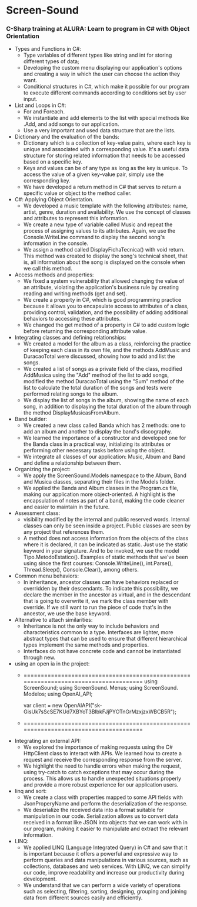 ﻿# Screen-Sound
### C-Sharp training at ALURA: Learn to program in C# with Object Orientation

- Types and Functions in C#:
    - Type variables of different types like string and int for storing different types of data;
    - Developing the custom menu displaying our application's options and creating a way in which the user can choose the action they want.
    - Conditional structures in C#, which make it possible for our program to execute different commands according to conditions set by user input.
- List and Loops in C#:
    - For and Foreach.
    - We instantiate and add elements to the list with special methods like .Add, and add songs to our application.
    - Use a very important and used data structure that are the lists.
- Dictionary and the evaluation of the bands:
    - Dictionary which is a collection of key-value pairs, where each key is unique and associated with a corresponding value. It's a useful data structure for storing related information that needs to be accessed based on a specific key.
    - Keys and values ​​can be of any type as long as the key is unique. To access the value of a given key-value pair, simply use the corresponding key.
    - We have developed a return method in C# that serves to return a specific value or object to the method caller.
- C#: Applying Object Orientation.
    - We developed a music template with the following attributes: name, artist, genre, duration and availability. We use the concept of classes and attributes to represent this information.
    - We create a new type of variable called Music and repeat the process of assigning values ​​to its attributes. Again, we use the Console.WriteLine command to display the second song's information in the console.
    - We assign a method called DisplayFichaTecnica() with void return. This method was created to display the song's technical sheet, that is, all information about the song is displayed on the console when we call this method.
- Access methods and properties:
    - We fixed a system vulnerability that allowed changing the value of an attribute, violating the application's business rule by creating reading and writing methods (get and set).
    - We create a property in C#, which is good programming practice because it allows you to encapsulate access to attributes of a class, providing control, validation, and the possibility of adding additional behaviors to accessing these attributes.
    - We changed the get method of a property in C# to add custom logic before returning the corresponding attribute value.
- Integrating classes and defining relationships:
    - We created a model for the album as a class, reinforcing the practice of keeping each class in its own file, and the methods AddMusic and DuracaoTotal were discussed, showing how to add and list the songs.
    - We created a list of songs as a private field of the class, modified AddMusica using the "Add" method of the list to add songs, modified the method DuracaoTotal using the "Sum" method of the list to calculate the total duration of the songs and tests were performed relating songs to the album.
    - We display the list of songs in the album, showing the name of each song, in addition to displaying the total duration of the album through the method DisplayMusicasFromAlbum.
- Band builder:
    - We created a new class called Banda which has 2 methods: one to add an album and another to display the band's discography.
    - We learned the importance of a constructor and developed one for the Banda class in a practical way, initializing its attributes or performing other necessary tasks before using the object.
    - We integrate all classes of our application: Music, Album and Band and define a relationship between them.
- Organizing the project:
    - We apply the ScreenSound.Models namespace to the Album, Band and Musica classes, separating their files in the Models folder.
    - We applied the Banda and Album classes in the Program.cs file, making our application more object-oriented. A highlight is the encapsulation of notes as part of a band, making the code cleaner and easier to maintain in the future.
- Assessment class:
    - visibility modified by the internal and public reserved words. Internal classes can only be seen inside a project. Public classes are seen by any project that references them.
    - A method does not access information from the objects of the class where it is declared, it can be indicated as static. Just use the static keyword in your signature. And to be invoked, we use the model Tipo.MetodoEstatico(). Examples of static methods that we've been using since the first courses: Console.WriteLine(), int.Parse(), Thread.Sleep(), Console.Clear(), among others.
- Common menu behaviors:
    - In inheritance, ancestor classes can have behaviors replaced or overridden by their descendants. To indicate this possibility, we declare the member in the ancestor as virtual, and in the descendant that is going to overwrite it, we mark the class member with override. If we still want to run the piece of code that's in the ancestor, we use the base keyword.
- Alternative to attach similarities:
    - Inheritance is not the only way to include behaviors and characteristics common to a type. Interfaces are lighter, more abstract types that can be used to ensure that different hierarchical types implement the same methods and properties.
    - Interfaces do not have concrete code and cannot be instantiated through new.
- using an open ia in the project:
    - ====================================================================================
        using ScreenSound;
        using ScreenSound. Menus;
        using ScreenSound. Modelos;
        using OpenAI_API;

        var client = new OpenAIAPI("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");
    - ====================================================================================
- Integrating an external API:
    - We explored the importance of making requests using the C# HttpClient class to interact with APIs. We learned how to create a request and receive the corresponding response from the server.
    - We highlight the need to handle errors when making the request, using try-catch to catch exceptions that may occur during the process. This allows us to handle unexpected situations properly and provide a more robust experience for our application users.
- linq and sort:
    - We create a class with properties mapped to some API fields with JsonProperyName and perform the deserialization of the response.
    -   We deserialize the received data into a format suitable for manipulation in our code. Serialization allows us to convert data received in a format like JSON into objects that we can work with in our program, making it easier to manipulate and extract the relevant information.
- LINQ:
    - We applied LINQ (Language Integrated Query) in C# and saw that it is important because it offers a powerful and expressive way to perform queries and data manipulations in various sources, such as collections, databases and web services. With LINQ, we can simplify our code, improve readability and increase our productivity during development.
    - We understand that we can perform a wide variety of operations such as selecting, filtering, sorting, designing, grouping and joining data from different sources easily and efficiently.   